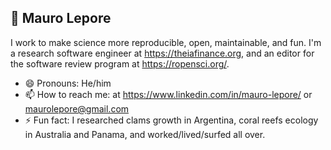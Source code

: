 ## 👋 Mauro Lepore

I work to make science more reproducible, open, maintainable, and fun. I'm a
research software engineer at <https://theiafinance.org>, and an editor for the
software review program at <https://ropensci.org/>.

- 😄 Pronouns: He/him
- 📫 How to reach me: at <https://www.linkedin.com/in/mauro-lepore/>  or maurolepore@gmail.com
- ⚡ Fun fact: I researched clams growth in Argentina, coral reefs ecology in Australia and Panama, and worked/lived/surfed all over.
